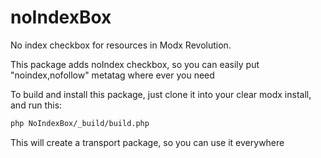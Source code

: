 # noIndexBox
No index checkbox for resources in Modx Revolution. 

This package adds noIndex checkbox, so you can easily put "noindex,nofollow" metatag where ever you need

To build and install this package, just clone it into your clear modx install, and run this:

```bash
php NoIndexBox/_build/build.php
```

This will create a transport package, so you can use it everywhere
